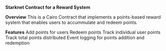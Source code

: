 **Starknet Contract for a Reward System**

**Overview**
This is a Cairo Contract that implements a points-based reward system that enables users to accummulate and redeem points.

**Features**
Add points for users
Redeem points
Track individual user points
Track total points distributed
Event logging for points addition and redemption
